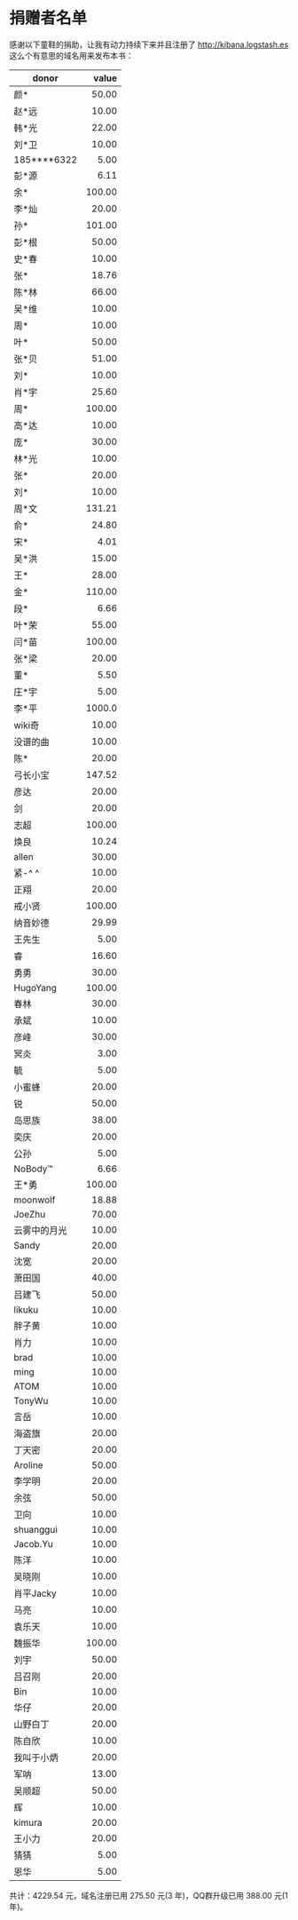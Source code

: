 捐赠者名单
===============

感谢以下童鞋的捐助，让我有动力持续下来并且注册了 <http://kibana.logstash.es> 这么个有意思的域名用来发布本书：

|donor      | value|
|-----------|-----:|
|颜*        | 50.00|
|赵*远      | 10.00|
|韩*光      | 22.00|
|刘*卫      | 10.00|
|185****6322|  5.00|
|彭*源      |  6.11|
|余*        |100.00|
|李*灿      | 20.00|
|孙*        |101.00|
|彭*根      | 50.00|
|史*春      | 10.00|
|张*        | 18.76|
|陈*林      | 66.00|
|吴*维      | 10.00|
|周*        | 10.00|
|叶*        | 50.00|
|张*贝      | 51.00|
|刘*        | 10.00|
|肖*宇      | 25.60|
|周*        |100.00|
|高*达      | 10.00|
|庞*        | 30.00|
|林*光      | 10.00|
|张*        | 20.00|
|刘*        | 10.00|
|周*文      |131.21|
|俞*        | 24.80|
|宋*        |  4.01|
|吴*洪      | 15.00|
|王*        | 28.00|
|金*        |110.00|
|段*        |  6.66|
|叶*荣      | 55.00|
|闫*苗      |100.00|
|张*梁      | 20.00|
|董*        |  5.50|
|庄*宇      |  5.00|
|李*平      |1000.0|
|wiki奇     | 10.00|
|没谱的曲   | 10.00|
|陈*        | 20.00|
|弓长小宝   |147.52|
|彦达       | 20.00|
|剑         | 20.00|
|志超       |100.00|
|焕良       | 10.24|
|allen      | 30.00|
|紧-^ ^     | 10.00|
|正翔       | 20.00|
|戒小贤     |100.00|
|纳音妙德   | 29.99|
|王先生     |  5.00|
|睿         | 16.60|
|勇勇       | 30.00|
|HugoYang   |100.00|
|春林       | 30.00|
|承斌       | 10.00|
|彦峰       | 30.00|
|冥炎       |  3.00|
|毓         |  5.00|
|小蜜蜂     | 20.00|
|锐         | 50.00|
|岛思族     | 38.00|
|奕庆       | 20.00|
|公孙       |  5.00|
|NoBody™    |  6.66|
|王*勇      |100.00|
|moonwolf   | 18.88|
|JoeZhu      | 70.00|
|云雾中的月光| 10.00|
|Sandy       | 20.00|
|沈宽        | 20.00|
|萧田国      | 40.00|
|吕建飞      | 50.00|
|likuku      | 10.00|
|胖子黄      | 10.00|
|肖力        | 10.00|
|brad        | 10.00|
|ming        | 10.00|
|ATOM        | 10.00|
|TonyWu      | 10.00|
|言岳        | 10.00|
|海盗旗      | 20.00|
|丁天密      | 20.00|
|Aroline     | 50.00|
|李学明      | 20.00|
|余弦        | 50.00|
|卫向        | 10.00|
|shuanggui   | 10.00|
|Jacob.Yu    | 10.00|
|陈洋        | 10.00|
|吴晓刚      | 10.00|
|肖平Jacky   | 10.00|
|马亮        | 10.00|
|袁乐天      | 10.00|
|魏振华      |100.00|
|刘宇        | 50.00|
|吕召刚      | 20.00|
|Bin         | 10.00|
|华仔        | 20.00|
|山野白丁    | 20.00|
|陈自欣      | 10.00|
|我叫于小炳  | 20.00|
|军呐        | 13.00|
|吴顺超      | 50.00|
|辉          | 10.00|
|kimura      | 20.00|
|王小力      | 20.00|
|猜猜        |  5.00|
|恩华        |  5.00|

共计：4229.54 元，域名注册已用 275.50 元(3 年)，QQ群升级已用 388.00 元(1 年)。
